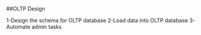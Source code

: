 ##OLTP Design

1-Design the schema for OLTP database
2-Load data into OLTP database
3-Automate admin tasks

